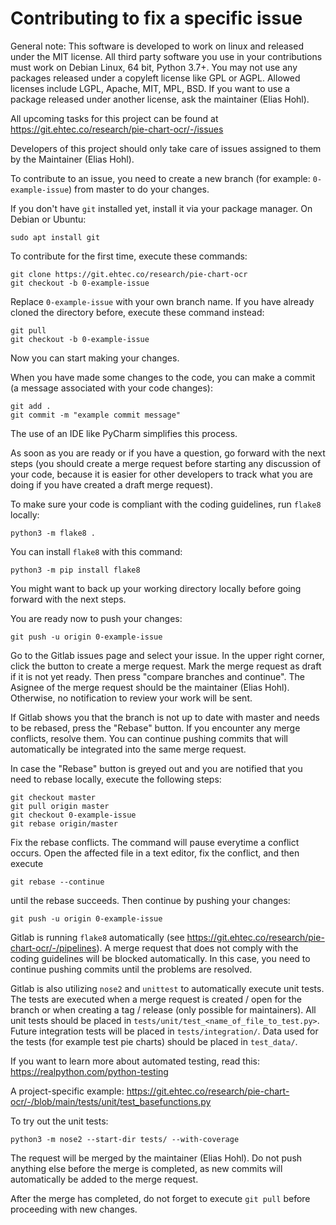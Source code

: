 # Contributing to fix a specific issue

General note: This software is developed to work on linux and released under the MIT license. All third party software you use in your contributions must work
on Debian Linux, 64 bit, Python 3.7+. You may not use any packages released under a copyleft license
like GPL or AGPL. Allowed licenses include LGPL, Apache, MIT, MPL, BSD. If you want to
use a package released under another license, ask the maintainer (Elias Hohl).

All upcoming tasks for this project can be found at
https://git.ehtec.co/research/pie-chart-ocr/-/issues

Developers of this project should only take care of issues assigned to them by the
Maintainer (Elias Hohl).

To contribute to an issue, you need to create a new branch (for example:
`0-example-issue`) from master to do your changes.

If you don't have `git` installed yet, install it via your package manager. On Debian or
Ubuntu:
```commandline
sudo apt install git
```

To contribute for the first time, execute these commands:
```commandline
git clone https://git.ehtec.co/research/pie-chart-ocr
git checkout -b 0-example-issue
```

Replace `0-example-issue` with your own branch name. If you have already cloned the
directory before, execute these command instead:
```commandline
git pull
git checkout -b 0-example-issue
```

Now you can start making your changes.

When you have made some changes to the code, you can make a commit (a message
associated with your code changes):

```commandline
git add .
git commit -m "example commit message"
```

The use of an IDE like PyCharm simplifies this process.

As soon as you are ready or if you have a question, go forward with the next steps
(you should create a merge request before starting any discussion of your code, because
it is easier for other developers to track what you are doing if you have created a
draft merge request).

To make sure your code is compliant with the coding guidelines, run `flake8` locally:

```commandline
python3 -m flake8 .
```

You can install `flake8` with this command:

```commandline
python3 -m pip install flake8
```

You might want to back up your working directory locally before going forward with the
next steps.

You are ready now to push your changes:

```commandline
git push -u origin 0-example-issue
```

Go to the Gitlab issues page and select your issue. In the upper right corner, click
the button to create a merge request. Mark the merge request as draft if it is not yet
ready. Then press "compare branches and continue". The Asignee of the merge request
should be the maintainer (Elias Hohl). Otherwise, no notification to review your work
will be sent.

If Gitlab shows you that the branch is not up to date with master and needs to be
rebased, press the "Rebase" button. If you encounter any merge conflicts,
resolve them. You can continue pushing commits that will automatically be
integrated into the same merge request.

In case the "Rebase" button is greyed out and you are notified that you need to rebase
locally, execute the following steps:

```commandline
git checkout master
git pull origin master
git checkout 0-example-issue
git rebase origin/master
```

Fix the rebase conflicts. The command will pause everytime a conflict occurs. Open the
affected file in a text editor, fix the conflict, and then execute

```commandline
git rebase --continue
```

until the rebase succeeds. Then continue by pushing your changes:

```commandline
git push -u origin 0-example-issue
```

Gitlab is running `flake8` automatically (see
https://git.ehtec.co/research/pie-chart-ocr/-/pipelines). A merge request
that does not comply with the coding guidelines will be blocked automatically. In this
case, you need to continue pushing commits until the problems are resolved.

Gitlab is also utilizing `nose2` and `unittest` to automatically execute unit tests.
The tests are executed when a merge request is created / open for the branch or when
creating a tag / release (only possible for maintainers). All unit tests should be
placed in `tests/unit/test_<name_of_file_to_test.py>`. Future integration tests will
be placed in `tests/integration/`. Data used for the tests (for example test pie
charts) should be placed in `test_data/`.

If you want to learn more about automated testing, read this:
https://realpython.com/python-testing

A project-specific example:
https://git.ehtec.co/research/pie-chart-ocr/-/blob/main/tests/unit/test_basefunctions.py

To try out the unit tests:
```commandline
python3 -m nose2 --start-dir tests/ --with-coverage
```

The request will be merged by the maintainer (Elias Hohl). Do not push anything else
before the merge is completed, as new commits will automatically be added to the merge
request.

After the merge has completed, do not forget to execute `git pull` before proceeding
with new changes.
